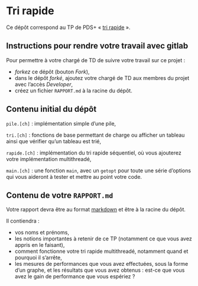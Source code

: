 #   Tri rapide

Ce dépôt correspond au TP de PDS+ « [tri rapide](https://www.fil.univ-lille1.fr/~hym/e/pds/tp/tdth2-tri.html) ».


##  Instructions pour rendre votre travail avec gitlab

Pour permettre à votre chargé de TD de suivre votre travail sur ce projet :

-   *forkez* ce dépôt (bouton _Fork_),
-   dans le dépôt *forké*, ajoutez votre chargé de TD aux membres du
    projet avec l’accès _Developer_,
-   créez un fichier `RAPPORT.md` à la racine du dépôt.


##  Contenu initial du dépôt

`pile.[ch]`
:   implémentation simple d’une pile,

`tri.[ch]`
:   fonctions de base permettant de charge ou afficher un tableau
    ainsi que vérifier qu’un tableau est trié,

`rapide.[ch]`
:   implémentation du tri rapide séquentiel, où vous ajouterez votre
    implémentation multithreadé,

`main.[ch]`
:   une fonction `main`, avec un `getopt` pour toute une série
    d’options qui vous aideront à tester et mettre au point votre
    code.


##  Contenu de votre `RAPPORT.md`

Votre rapport devra être au format [markdown] et être à la racine du
dépôt.

[markdown]: https://gitlab-etu.fil.univ-lille1.fr/help/user/markdown.md

Il contiendra :

-   vos noms et prénoms,
-   les notions importantes à retenir de ce TP (notamment ce que vous
    avez appris en le faisant),
-   comment fonctionne votre tri rapide multithreadé, notamment quand
    et pourquoi il s’arrête,
-   les mesures de performances que vous avez effectuées, sous la
    forme d’un graphe, et les résultats que vous avez obtenus : est-ce
    que vous avez le gain de performance que vous espériez ?
